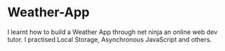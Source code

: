 # Weather-App
I learnt how to build a Weather App through net ninja an online web dev tutor. I practised Local Storage, Asynchronous JavaScript and others.
